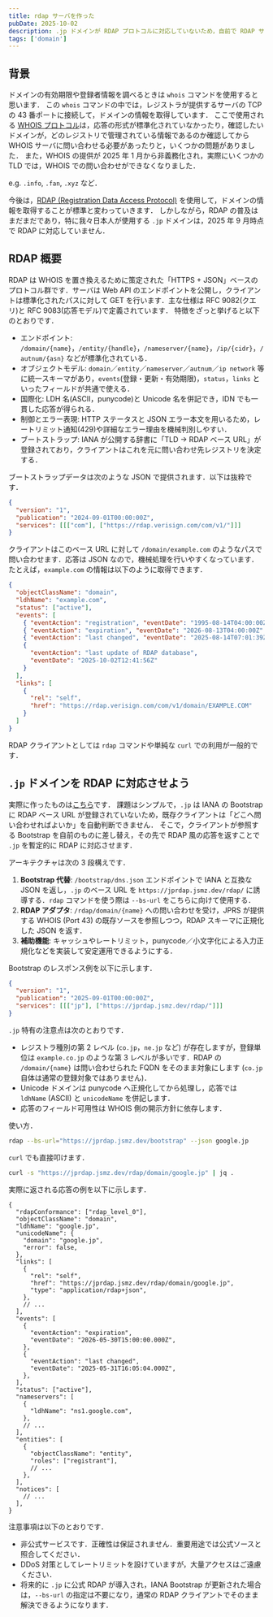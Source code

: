 ```yaml
---
title: rdap サーバを作った
pubDate: 2025-10-02
description: .jp ドメインが RDAP プロトコルに対応していないため，自前で RDAP サーバを構築しました．
tags: ['domain']
---
```


## 背景

ドメインの有効期限や登録者情報を調べるときは `whois` コマンドを使用すると思います．
この `whois` コマンドの中では，レジストラが提供するサーバの TCP の 43 番ポートに接続して，ドメインの情報を取得しています．
ここで使用される [WHOIS プロトコル](https://datatracker.ietf.org/doc/html/rfc3912)は，応答の形式が標準化されていなかったり，確認したいドメインが，どのレジストリで管理されている情報であるのか確認してから WHOIS サーバに問い合わせる必要があったりと，いくつかの問題がありました．
また，WHOIS の提供が 2025 年 1 月から非義務化され，実際にいくつかの TLD では，WHOIS での問い合わせができなくなりました．

e.g. `.info`, `.fan`, `.xyz` など．

今後は，[RDAP (Registration Data Access Protocol)](https://datatracker.ietf.org/doc/html/rfc9083) を使用して，ドメインの情報を取得することが標準と変わっていきます．
しかしながら，RDAP の普及はまだまだであり，特に我々日本人が使用する `.jp` ドメインは，2025 年 9 月時点で RDAP に対応していません．

## RDAP 概要

RDAP は WHOIS を置き換えるために策定された「HTTPS + JSON」ベースのプロトコル群です．サーバは Web API のエンドポイントを公開し，クライアントは標準化されたパスに対して GET を行います．主な仕様は RFC 9082(クエリ)と RFC 9083(応答モデル)で定義されています．
特徴をざっと挙げると以下のとおりです．

- エンドポイント: `/domain/{name}`，`/entity/{handle}`，`/nameserver/{name}`，`/ip/{cidr}`，`/autnum/{asn}` などが標準化されている．
- オブジェクトモデル: `domain`／`entity`／`nameserver`／`autnum`／`ip network` 等に統一スキーマがあり，`events`(登録・更新・有効期限)，`status`，`links` といったフィールドが共通で使える．
- 国際化: LDH 名(ASCII，punycode)と Unicode 名を併記でき，IDN でも一貫した応答が得られる．
- 制御とエラー表現: HTTP ステータスと JSON エラー本文を用いるため，レートリミット通知(429)や詳細なエラー理由を機械判別しやすい．
- ブートストラップ: IANA が公開する辞書に「TLD -> RDAP ベース URL」が登録されており，クライアントはこれを元に問い合わせ先レジストリを決定する．

ブートストラップデータは次のような JSON で提供されます．以下は抜粋です．

```json
{
  "version": "1",
  "publication": "2024-09-01T00:00:00Z",
  "services": [[["com"], ["https://rdap.verisign.com/com/v1/"]]]
}
```

クライアントはこのベース URL に対して `/domain/example.com` のようなパスで問い合わせます．応答は JSON なので，機械処理を行いやすくなっています．たとえば，`example.com` の情報は以下のように取得できます．

```json
{
  "objectClassName": "domain",
  "ldhName": "example.com",
  "status": ["active"],
  "events": [
    { "eventAction": "registration", "eventDate": "1995-08-14T04:00:00Z" },
    { "eventAction": "expiration", "eventDate": "2026-08-13T04:00:00Z" },
    { "eventAction": "last changed", "eventDate": "2025-08-14T07:01:39Z" },
    {
      "eventAction": "last update of RDAP database",
      "eventDate": "2025-10-02T12:41:56Z"
    }
  ],
  "links": [
    {
      "rel": "self",
      "href": "https://rdap.verisign.com/com/v1/domain/EXAMPLE.COM"
    }
  ]
}
```

RDAP クライアントとしては `rdap` コマンドや単純な `curl` での利用が一般的です．

## `.jp` ドメインを RDAP に対応させよう

実際に作ったものは[こちら](https://github.com/vinyl-umbrella/jprdap)です．
課題はシンプルで，`.jp` は IANA の Bootstrap に RDAP ベース URL が登録されていないため，既存クライアントは「どこへ問い合わせればよいか」を自動判断できません．
そこで，クライアントが参照する Bootstrap を自前のものに差し替え，その先で RDAP 風の応答を返すことで `.jp` を暫定的に RDAP に対応させます．

アーキテクチャは次の 3 段構えです．

1. **Bootstrap 代替**: `/bootstrap/dns.json` エンドポイントで IANA と互換な JSON を返し，`.jp` のベース URL を `https://jprdap.jsmz.dev/rdap/` に誘導する．`rdap` コマンドを使う際は `--bs-url` をこちらに向けて使用する．
2. **RDAP アダプタ**: `/rdap/domain/{name}` への問い合わせを受け，JPRS が提供する WHOIS (Port 43) の既存ソースを参照しつつ，RDAP スキーマに正規化した JSON を返す．
3. **補助機能**: キャッシュやレートリミット，punycode／小文字化による入力正規化などを実装して安定運用できるようにする．

Bootstrap のレスポンス例を以下に示します．

```json
{
  "version": "1",
  "publication": "2025-09-01T00:00:00Z",
  "services": [[["jp"], ["https://jprdap.jsmz.dev/rdap/"]]]
}
```

`.jp` 特有の注意点は次のとおりです．

- レジストラ種別の第 2 レベル (`co.jp`，`ne.jp` など) が存在しますが，登録単位は `example.co.jp` のような第 3 レベルが多いです．RDAP の `/domain/{name}` は問い合わせられた FQDN をそのまま対象にします (`co.jp` 自体は通常の登録対象ではありません)．
- Unicode ドメインは punycode へ正規化してから処理し，応答では `ldhName` (ASCII) と `unicodeName` を併記します．
- 応答のフィールド可用性は WHOIS 側の開示方針に依存します．

使い方．

```sh
rdap --bs-url="https://jprdap.jsmz.dev/bootstrap" --json google.jp
```

`curl` でも直接叩けます．

```sh
curl -s "https://jprdap.jsmz.dev/rdap/domain/google.jp" | jq .
```

実際に返される応答の例を以下に示します．

```jsonc
{
  "rdapConformance": ["rdap_level_0"],
  "objectClassName": "domain",
  "ldhName": "google.jp",
  "unicodeName": {
    "domain": "google.jp",
    "error": false,
  },
  "links": [
    {
      "rel": "self",
      "href": "https://jprdap.jsmz.dev/rdap/domain/google.jp",
      "type": "application/rdap+json",
    },
    // ...
  ],
  "events": [
    {
      "eventAction": "expiration",
      "eventDate": "2026-05-30T15:00:00.000Z",
    },
    {
      "eventAction": "last changed",
      "eventDate": "2025-05-31T16:05:04.000Z",
    },
  ],
  "status": ["active"],
  "nameservers": [
    {
      "ldhName": "ns1.google.com",
    },
    // ...
  ],
  "entities": [
    {
      "objectClassName": "entity",
      "roles": ["registrant"],
      // ...
    },
  ],
  "notices": [
    // ...
  ],
}
```

注意事項は以下のとおりです．

- 非公式サービスです．正確性は保証されません．重要用途では公式ソースと照合してください．
- DDoS 対策としてレートリミットを設けていますが，大量アクセスはご遠慮ください．
- 将来的に `.jp` に公式 RDAP が導入され，IANA Bootstrap が更新された場合は，`--bs-url` の指定は不要になり，通常の RDAP クライアントでそのまま解決できるようになります．
